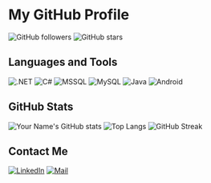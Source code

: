 # My GitHub Profile

![GitHub followers](https://img.shields.io/github/followers/ibrahimuzunn?label=Follow&style=social)
![GitHub stars](https://img.shields.io/github/stars/ibrahimuzunn?affiliations=OWNER%2CCOLLABORATOR&style=social)

## Languages and Tools

![.NET](https://img.shields.io/badge/.NET-512BD4?style=for-the-badge&logo=dotnet&logoColor=white)
![C#](https://img.shields.io/badge/C%23-239120?style=for-the-badge&logo=csharp&logoColor=white)
![MSSQL](https://img.shields.io/badge/MSSql-CC2927?style=for-the-badge&logo=microsoft%20sql%20server&logoColor=white)
![MySQL](https://img.shields.io/badge/MySQL-005C84?style=for-the-badge&logo=mysql&logoColor=white)
![Java](https://img.shields.io/badge/Java-ED8B00?style=for-the-badge&logo=java&logoColor=white)
![Android](https://img.shields.io/badge/Android-3DDC84?style=for-the-badge&logo=android&logoColor=white)

## GitHub Stats

![Your Name's GitHub stats](https://github-readme-stats.vercel.app/api?username=ibrahimuzunn&show_icons=true&theme=radical)
![Top Langs](https://github-readme-stats.vercel.app/api/top-langs/?username=ibrahimuzunn&layout=compact&theme=radical)
![GitHub Streak](https://github-readme-streak-stats.herokuapp.com/?user=ibrahimuzunn&theme=tokyonight)

## Contact Me

[![LinkedIn](https://img.shields.io/badge/LinkedIn-0077B5?style=for-the-badge&logo=linkedin&logoColor=white)](https://www.linkedin.com/in/ibrahim-uzun-00218b238)
[![Mail](https://img.shields.io/badge/Mail-D14836?style=for-the-badge&logo=mail&logoColor=white)](mailto:ibrahimuzunonly@icloud.com)
